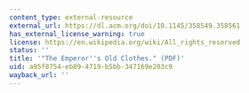 ```yaml
---
content_type: external-resource
external_url: https://dl.acm.org/doi/10.1145/358549.358561
has_external_license_warning: true
license: https://en.wikipedia.org/wiki/All_rights_reserved
status: ''
title: '"The Emperor''s Old Clothes." (PDF)'
uid: a95f8754-eb89-4719-b5bb-347169e203c9
wayback_url: ''
---
```

